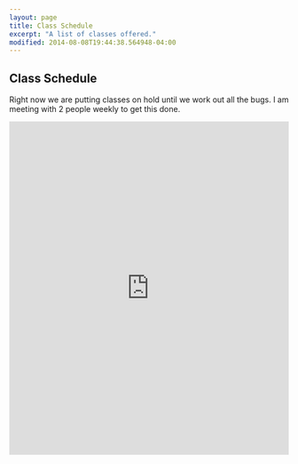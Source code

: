 ```yaml
---
layout: page
title: Class Schedule
excerpt: "A list of classes offered."
modified: 2014-08-08T19:44:38.564948-04:00
---
```


## Class Schedule

Right now we are putting classes on hold until we work out all the bugs.  I am meeting with 2 people weekly to get this done.

<iframe src="https://calendar.google.com/calendar/b/1/embed?height=600&amp;wkst=1&amp;bgcolor=%23FFFFFF&amp;src=oaklandcodeschoolorg%40gmail.com&amp;color=%231B887A&amp;ctz=America%2FLos_Angeles" style="border-width:0" width="100%" height="600" frameborder="0" scrolling="no"></iframe>